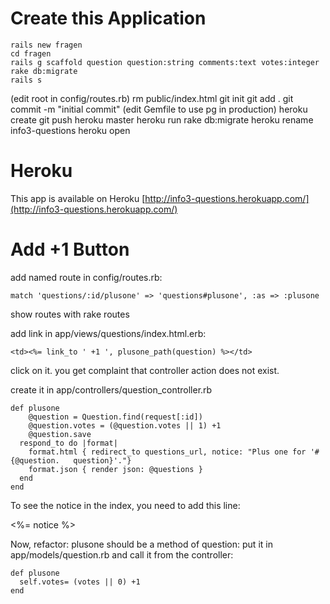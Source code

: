 Create this Application
========================

    rails new fragen
    cd fragen
    rails g scaffold question question:string comments:text votes:integer
    rake db:migrate
    rails s
(edit root in config/routes.rb)
    rm public/index.html
    git init
    git add .
    git commit -m "initial commit"
(edit Gemfile to use pg in production)
    heroku create
    git push heroku master
    heroku run rake db:migrate
    heroku rename info3-questions
    heroku open


Heroku
======
This app is available on Heroku [http://info3-questions.herokuapp.com/](http://info3-questions.herokuapp.com/)

Add +1 Button
==============

add named route in config/routes.rb:

    match 'questions/:id/plusone' => 'questions#plusone', :as => :plusone

show routes with rake routes

add link in app/views/questions/index.html.erb:

    <td><%= link_to ' +1 ', plusone_path(question) %></td>


click on it. you get complaint that controller action does not exist.

create it in app/controllers/question_controller.rb

    def plusone
        @question = Question.find(request[:id])
        @question.votes = (@question.votes || 1) +1
        @question.save
      respond_to do |format|
        format.html { redirect_to questions_url, notice: "Plus one for '#{@question.   question}'."}
        format.json { render json: @questions }
      end
    end

To see the notice in the index, you need to add this line:

<p id="notice"><%= notice %></p>


Now, refactor: plusone should be a method of question: put it in app/models/question.rb and call it from the controller:

    def plusone
      self.votes= (votes || 0) +1
    end

